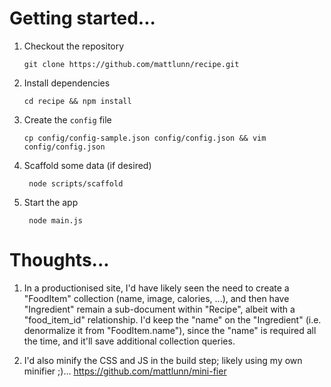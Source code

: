 # Getting started...

 1. Checkout the repository

        git clone https://github.com/mattlunn/recipe.git

 2. Install dependencies

        cd recipe && npm install

 3. Create the `config` file

        cp config/config-sample.json config/config.json && vim config/config.json

 4. Scaffold some data (if desired)

         node scripts/scaffold

 5. Start the app

         node main.js

# Thoughts...

 1. In a productionised site, I'd have likely seen the need to create a "FoodItem" collection (name, image, calories, ...), and then have "Ingredient"
  remain a sub-document within "Recipe", albeit with a "food_item_id" relationship. I'd keep the "name" on the "Ingredient" (i.e. denormalize it from "FoodItem.name"),
  since the "name" is required all the time, and it'll save additional collection queries.

 2. I'd also minify the CSS and JS in the build step; likely using my own minifier ;)... https://github.com/mattlunn/mini-fier

